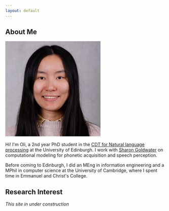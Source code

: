```yaml
---
layout: default
---
```


## About Me

<img class="profile-picture" src="profile.jpg">

Hi! I'm Oli, a 2nd year PhD student in the [CDT for Natural language processing](https://web.inf.ed.ac.uk/cdt/natural-language-processing) at the University of Edinburgh. I work with [Sharon Goldwater](https://homepages.inf.ed.ac.uk/sgwater/) on computational modeling for phonetic acquisition and speech perception.

Before coming to Edinburgh, I did an MEng in information engineering and a MPhil in computer science at the University of Cambridge, where I spent time in Emmanuel and Christ's College.

## Research Interest

*This site in under construction*
